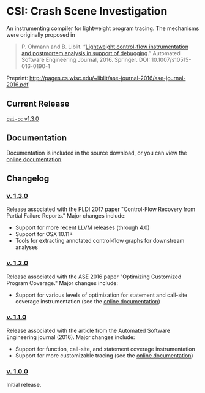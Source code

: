 # CSI: Crash Scene Investigation

An instrumenting compiler for lightweight program tracing. The mechanisms were originally proposed in

> P. Ohmann and B. Liblit.
“[Lightweight control-flow instrumentation and postmortem analysis in support of debugging](http://pages.cs.wisc.edu/~liblit/ase-journal-2016/).”
Automated Software Engineering Journal, 2016.  Springer.
DOI: 10.1007/s10515-016-0190-1

Preprint: http://pages.cs.wisc.edu/~liblit/ase-journal-2016/ase-journal-2016.pdf

## Current Release

[`csi-cc` v1.3.0](../../releases/tag/v1.3.0)

## Documentation

Documentation is included in the source download, or you can view the
[online documentation](https://rawgit.com/pohmann/csi-cc/master/doc/index.html).

## Changelog

### [v. 1.3.0](../../releases/tag/v1.3.0)

Release associated with the PLDI 2017 paper "Control-Flow Recovery from
Partial Failure Reports."  Major changes include:

- Support for more recent LLVM releases (through 4.0)
- Support for OSX 10.11+
- Tools for extracting annotated control-flow graphs for downstream analyses

### [v. 1.2.0](../../releases/tag/v1.2.0)

Release associated with the ASE 2016 paper "Optimizing Customized Program
Coverage."  Major changes include:

- Support for various levels of optimization for statement and call-site
coverage instrumentation (see the
[online documentation](https://rawgit.com/pohmann/csi-cc/master/doc/running_optimization.html))

### [v. 1.1.0](../../releases/tag/v1.1.0)

Release associated with the article from the Automated Software Engineering
journal (2016).  Major changes include:

- Support for function, call-site, and statement coverage instrumentation
- Support for more customizable tracing (see the
[online documentation](https://rawgit.com/pohmann/csi-cc/master/doc/running_schemes.html))

### [v. 1.0.0](../../releases/tag/v1.0.0)

Initial release.
